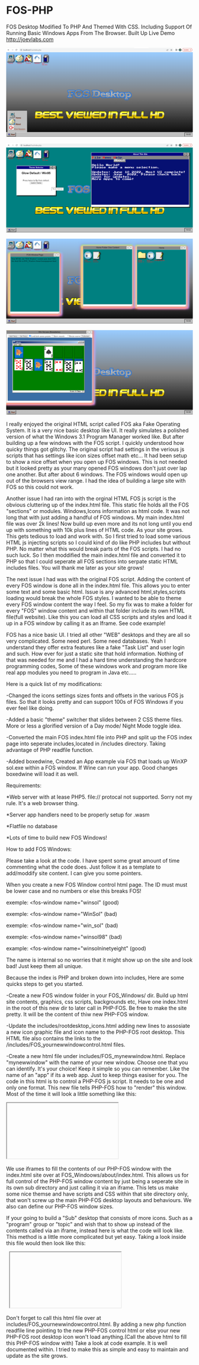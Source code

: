 # FOS-PHP
FOS Desktop Modified To PHP And Themed With CSS.  Including Support Of Running Basic Windows Apps From The Browser. Built Up Live Demo http://joevlabs.com

![image](https://github.com/hitsfm/FOS-PHP/blob/main/screenshots/FOS_Startmenu.png)

![image](https://github.com/hitsfm/FOS-PHP/blob/main/screenshots/FOS_Themes.png)

![image](https://github.com/hitsfm/FOS-PHP/blob/main/screenshots/FOS_Windows.png)

![image](https://github.com/hitsfm/FOS-PHP/blob/main/screenshots/boxedwine_Winsol.png)




I really enjoyed the original HTML script called FOS aka Fake Operating System. It is a very nice basic desktop like UI. It really simulates a polished version of what the Windows 3.1 Program Manager worked like. But after building up a few windows with the FOS script. I quickly understood how quicky things got glitchy. The original script had settings in the verious js scripts that has settings like icon sizes offset math etc... It had been setup to show a nice offset when you open up FOS windows. This is not needed but it looked pretty as your many opened FOS windows don't just over lap one another. But after about 6 windows. The FOS windows would open up out of the browsers view range. I had the idea of building a large site with FOS so this could not work.


Another issue I had ran into with the orginal HTML FOS js script is the obvious cluttering up of the index.html file. This static file holds all the FOS "sections" or modules. Windows,Icons information as html code. It was not long that with just adding a handful of FOS windows. My main index.html file was over 2k lines! Now build up even more and its not long until you end up with something with 10k plus lines of HTML code. As your site grows. This gets tedious to load and work with. So I first tried to load some various HTML js injecting scripts so I could kind of do like PHP includes but without PHP. No matter what this would break parts of the FOS scripts. I had no such luck. So I then moddified the main index.html file and converted it to PHP so that I could seperate all FOS sections into serpate static HTML includes files. You will thank me later as your site grows!

The next issue I had was with the original FOS script. Adding the content of every FOS window is done all in the index.html file. This allows you to enter some text and some basic html. Issue is any advanced html,styles,scripts loading would break the whole FOS styles. I wanted to be able to theme every FOS window content the way I feel. So my fix was to make a folder for every "FOS" window content and within that folder include its own HTML file(full website). Like this you can load all CSS scripts and styles and load it up in a FOS window by calling it as an Iframe. See code example!


FOS has a nice basic UI. I tried all other "WEB" desktops and they are all so very complicated. Some need perl. Some need databases. Yeah I understand they offer extra features like a fake "Task List" and user login and such. How ever for just a static site that hold information. Nothing of that was needed for me and I had a hard time understanding the hardcore programming codes, Some of these windows work and program more like real app modules you need to program in Java etc.....







Here is a quick list of my modifications:


-Changed the icons settings sizes fonts and offsets in the various FOS js files. So that it looks pretty and can support 100s of FOS Windows if you ever feel like doing.

-Added a basic "theme" switcher that slides between 2 CSS theme files. More or less a glorified version of a Day mode/ Night Mode toggle idea. 

-Converted the main FOS index.html file into PHP and split up the FOS index page into seperate includes,located in /includes directory. Taking advantage of PHP readfile function.

-Added boxedwine, Created an App example via FOS that loads up WinXP sol.exe within a FOS window. If Wine can run your app. Good changes boxedwine will load it as well. 




Requirements:



*Web server with at lease PHP5. file:// protocal not supported. Sorry not my rule. It's a web browser thing. 

*Server app handlers need to be properly setup for .wasm

*Flatfile no database

*Lots of time to build new FOS Windows!




How to add FOS Windows:

Please take a look at the code. I have spent some great amount of time commenting what the code does. Just follow it as a template to add/moddify site content. I can give you some pointers.

When you create a new FOS Window control html page. The ID must must be lower case and no numbers or else this breaks FOS!

exemple: <fos-window name="winsol" (good)
                     
exemple: <fos-window name="WinSol" (bad)

exemple: <fos-window name="win_sol" (bad)

exemple: <fos-window name="winsol98" (bad)
                     
example: <fos-window name="winsolninetyeight" (good)


The name is internal so no worries that it might show up on the site and look bad! Just keep them all unique.



Because the index is PHP and broken down into includes, Here are some quicks steps to get you started.
                     
 -Create a new FOS window folder in your FOS_Windows/ dir. Build up html site contents, graphics, css scripts, backgrounds etc, Have one index.html in the root of this new dir to later call in PHP-FOS. Be free to make the site pretty. It will be the content of thiw new PHP-FOS window. 
                     
 -Update the includes/rootdesktop_icons.html adding new lines to assosiate a new icon graphic file and icon name to the PHP-FOS root desktop. This HTML file also contains the links to the /includes/FOS_yournewwindowcontrol.html files.
 
-Create a new html file under includes/FOS_mynewwindow.html. Replace "mynewwindow" with the name of your new window. Choose one that you can identify. It's your choice! Keep it simple so you can remember. Like the name of an "app" if its a web app. Just to keep things easiser for you. The code in this html is to control a PHP-FOS js script. It needs to be one and only one format. This new file tells PHP-FOS how to "render" this window. Most of the time it will look a little something like this:
  
<fos-window name="about" title="About This Site">

<iframe id="About"

title="About"
    
width="800"
    
height="400"

src="FOS_Windoows/about/index.html">

</iframe>

</fos-window>


We use iframes to fill the contents of our PHP-FOS window with the index.html site over at FOS_Windoows/about/index.html. This allows us for full control of the PHP-FOS window content by just being a seperate site in its own sub directory and just calling it via an iframe. This lets us make some nice themse and have scripts and CSS within that site directory only, that won't screw up the main PHP-FOS desktop layouts and behaviours. We also can define our PHP-FOS window sizes.
                     
If your going to build a "Sub" desktop that consists of more icons. Such as a "program" group or "topic"  and wish that to show up instead of the contents called via an iframe, instead here is what the code will look like. This method is a little more complicated but yet easy. Taking a look inside this file would then look like this:
                     
<fos-window name="mynewssection" title="Your News">
	
<fos-desktop id="mainDesktop">
	
<!-- PHP-FOS Home Window Icons. No Scroll to avoid browser bug on icon drag outside of Root PHP-FOS desktop by using fixed="true" -->
	
<fos-icon href="mainnews" name="Main News" fixed="true">


<img src="icon/mainnews.png" alt="" title="">

</fos-icon>


<fos-icon href="fakenews" name="Fake News" fixed="true">

<img src="icon/fakenews.png" alt="" title="">

</fos-icon>


<!-- This PHP-FOS Window Background And Size by iframes -->

<iframe id="FOSWindowBackground"

title="FOSWindowBackground"

width="400"

height="450"

src="FOS_Window_Background/index.html" scrolling="no">

</iframe>

</fos-window>
                     
                     
                     
  
Don't forget to call this html file over at includes/FOS_yournewwindowcontrol.html. By adding a new php function readfile line pointing to the new PHP-FOS control html or else your new PHP-FOS root desktop icon won't load anything.(Call the above html to fill this PHP-FOS window with) Take a look at code example. It is well documented within. I tried to make this as simple and easy to maintain and update as the site grows.
                     
